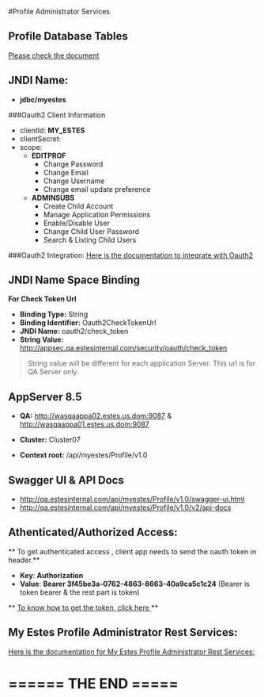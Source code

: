 #Profile Administrator Services



Profile Database Tables
-----------------------------------------------------------------------------------
[Please check the document](database-sql-sproc.md)

JNDI Name:
---------------------------------
* __jdbc/myestes__


###Oauth2 Client Information

* clientId: __MY_ESTES__
* clientSecret:
* scope:
	+ __EDITPROF__
		* Change Password
		* Change Email
		* Change Username
		* Change email update preference
	+ __ADMINSUBS__
		* Create Child Account
		* Manage Application Permissions
		* Enable/Disable User
		* Change Child User Password
		* Search & Listing Child Users

###Oauth2 Integration:
[Here is the documentation to integrate with Oauth2](https://svn-it-r001.estes.us.dom/!/#estes/view/head/SourceCode/projects/myestes/api/README.md)

JNDI Name Space Binding
------------------------------------------------------------------------------

**For Check Token Url**

* **Binding Type:** String
* **Binding Identifier:** Oauth2CheckTokenUrl
* **JNDI Name:** oauth2/check_token
* **String Value:** http://appsec.qa.estesinternal.com/security/oauth/check_token
 
> String value will be different for each application Server. This url is for QA Server only.

 
 AppServer 8.5
--------------------------
* **QA:** http://wasqaappa02.estes.us.dom:9087 & http://wasqaappa01.estes.us.dom:9087

* **Cluster:** Cluster07
* **Context root:** /api/myestes/Profile/v1.0

Swagger UI & API Docs
--------------------------
* http://qa.estesinternal.com/api/myestes/Profile/v1.0/swagger-ui.html
* http://qa.estesinternal.com/api/myestes/Profile/v1.0/v2/api-docs



Athenticated/Authorized Access:
--------------------------------

** To get authenticated access , client app needs to send the oauth token in header.**

* **Key**: **Authorization**
* **Value**: **Bearer 3f45be3a-0762-4863-8663-40a9ca5c1c24** (Bearer is token bearer & the rest part is token)


** [To know how to get the token, click here ](https://svn-it-r001.estes.us.dom/!/#estes/view/head/Documentation/projects/common/oauth2)**




My Estes Profile Administrator Rest Services:
-----------------
[Here is the documentation for My Estes Profile Administrator Rest Services:](profile-administrator-rest-services.md)




====== THE END =====
====================
